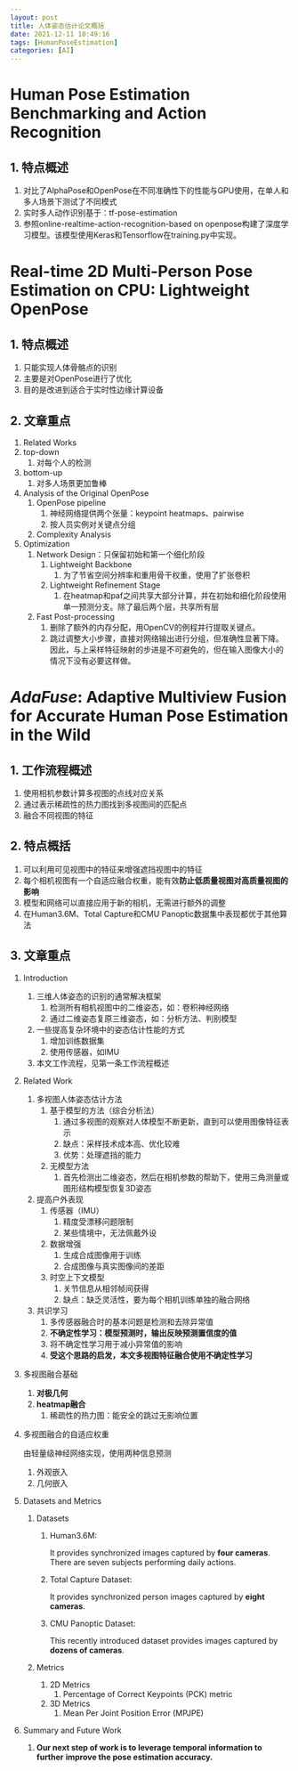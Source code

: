 ```yaml
---
layout: post
title: 人体姿态估计论文概括
date: 2021-12-11 10:49:16
tags: [HumanPoseEstimation]
categories: [AI]
---
```


# Human Pose Estimation Benchmarking and Action Recognition

## 1. 特点概述

1. 对比了AlphaPose和OpenPose在不同准确性下的性能与GPU使用，在单人和多人场景下测试了不同模式
2. 实时多人动作识别基于：tf-pose-estimation
3. 参照online-realtime-action-recognition-based on openpose构建了深度学习模型。该模型使用Keras和Tensorflow在training.py中实现。

# Real-time 2D Multi-Person Pose Estimation on CPU: Lightweight OpenPose

## 1. 特点概述

1. 只能实现人体骨骼点的识别
2. 主要是对OpenPose进行了优化
3. 目的是改进到适合于实时性边缘计算设备

## 2. 文章重点

1.  Related Works
   1. top-down
      1. 对每个人的检测
   2. bottom-up
      1. 对多人场景更加鲁棒
2. Analysis of the Original OpenPose
   1. OpenPose pipeline
      1. 神经网络提供两个张量：keypoint heatmaps、pairwise
      2. 按人员实例对关键点分组
   2. Complexity Analysis
3. Optimization
   1. Network Design：只保留初始和第一个细化阶段
      1. Lightweight Backbone
         1. 为了节省空间分辨率和重用骨干权重，使用了扩张卷积
      2. Lightweight Refinement Stage
         1. 在heatmap和paf之间共享大部分计算，并在初始和细化阶段使用单一预测分支。除了最后两个层，共享所有层
   2. Fast Post-processing
      1. 删除了额外的内存分配，用OpenCV的例程并行提取关键点。
      2. 跳过调整大小步骤，直接对网络输出进行分组，但准确性显著下降。因此，与上采样特征映射的步进是不可避免的，但在输入图像大小的情况下没有必要这样做。

# *AdaFuse*: Adaptive Multiview Fusion for Accurate Human Pose Estimation in the Wild

## 1. 工作流程概述

1. 使用相机参数计算多视图的点线对应关系
2. 通过表示稀疏性的热力图找到多视图间的匹配点
3. 融合不同视图的特征

## 2. 特点概括

1. 可以利用可见视图中的特征来增强遮挡视图中的特征
2. 每个相机视图有一个自适应融合权重，能有效**防止低质量视图对高质量视图的影响**
3. 模型和网络可以直接应用于新的相机，无需进行额外的调整
4. 在Human3.6M、Total Capture和CMU Panoptic数据集中表现都优于其他算法

## 3. 文章重点

1. Introduction

   1. 三维人体姿态的识别的通常解决框架
      1. 检测所有相机视图中的二维姿态，如：卷积神经网络
      2. 通过二维姿态复原三维姿态，如：分析方法、判别模型
   2. 一些提高复杂环境中的姿态估计性能的方式
      1. 增加训练数据集
      2. 使用传感器，如IMU
   3. 本文工作流程，见第一条工作流程概述

2. Related Work

   1. 多视图人体姿态估计方法
      1. 基于模型的方法（综合分析法）
         1. 通过多视图的观察对人体模型不断更新，直到可以使用图像特征表示
         2. 缺点：采样技术成本高、优化较难
         3. 优势：处理遮挡的能力
      2. 无模型方法
         1. 首先检测出二维姿态，然后在相机参数的帮助下，使用三角测量或图形结构模型恢复3D姿态
   2. 提高户外表现
      1. 传感器（IMU）
         1. 精度受漂移问题限制
         2. 某些情境中，无法佩戴外设
      2. 数据增强
         1. 生成合成图像用于训练
         2. 合成图像与真实图像间的差距
      3. 时空上下文模型
         1. 关节信息从相邻帧间获得
         2. 缺点：缺乏灵活性，要为每个相机训练单独的融合网络
   3. 共识学习
      1. 多传感器融合时的基本问题是检测和去除异常值
      2. **不确定性学习：模型预测时，输出反映预测置信度的值**
      3. 将不确定性学习用于减小异常值的影响
      4. **受这个思路的启发，本文多视图特征融合使用不确定性学习**

3. 多视图融合基础

   1. **对极几何**
   2. **heatmap融合**
      1. 稀疏性的热力图：能安全的跳过无影响位置

4. 多视图融合的自适应权重

   由轻量级神经网络实现，使用两种信息预测

   1. 外观嵌入
   2. 几何嵌入

   

5. Datasets and Metrics

   1. Datasets

      1. Human3.6M:

         It provides synchronized images captured by **four cameras**. There are seven subjects performing daily actions.

      2. Total Capture Dataset:

         It provides synchronized person images captured by **eight cameras**.

      3. CMU Panoptic Dataset:

         This recently introduced dataset provides images captured by **dozens of cameras**.

   2. Metrics

      1. 2D Metrics
         1. Percentage of Correct Keypoints (PCK) metric
      2. 3D Metrics
         1. Mean Per Joint Position Error (MPJPE) 

6. Summary and Future Work

   1. **Our next step of work is to leverage temporal information to further**
      **improve the pose estimation accuracy.**

​	

